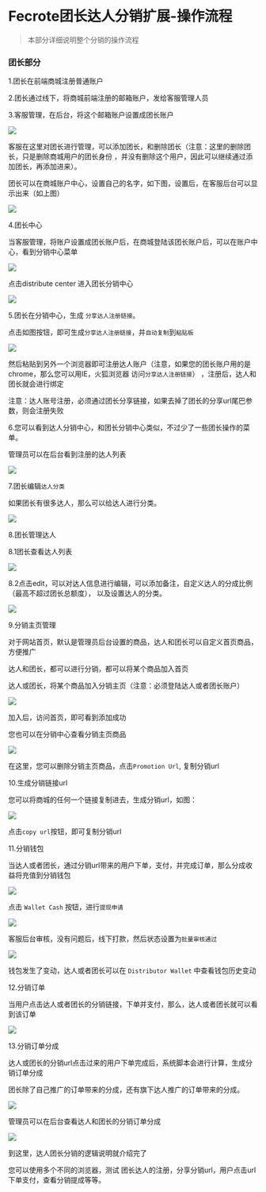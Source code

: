 Fecrote团长达人分销扩展-操作流程
=====================

> 本部分详细说明整个分销的操作流程


### 团长部分

1.团长在前端商城注册普通账户


2.团长通过线下，将商城前端注册的邮箱账户，发给客服管理人员

3.客服管理，在后台，将这个邮箱账户设置成团长账户

![](images/fecrote-2.png)


客服在这里对团长进行管理，可以添加团长，和删除团长（注意：这里的删除团长，只是删除商城用户的团长身份
，并没有删除这个用户，因此可以继续通过添加团长，再添加进来）。

团长可以在商城账户中心，设置自己的名字，如下图，设置后，在客服后台可以显示出来（如上图）

![](images/fecrote-3.png)


4.团长中心

当客服管理，将账户设置成团长账户后，在商城登陆该团长账户后，可以在账户中心，看到分销中心菜单


![](images/fecrote-4.png)


点击distribute center  进入团长分销中心


![](images/fecrote-5.png)


5.团长在分销中心，生成 `分享达人注册链接`。

点击如图按钮，即可生成`分享达人注册链接`，并`自动复制`到`粘贴板`

![](images/fecrote-6.png)

然后粘贴到另外一个浏览器即可注册达人账户（注意，如果您的团长账户用的是chrome，那么您可以用IE，火狐浏览器
访问`分享达人注册链接`）
，注册后，达人和团长就会进行绑定

注意：达人账号注册，必须通过团长分享链接，如果去掉了团长的分享url尾巴参数，则会注册失败


6.您可以看到达人分销中心，和团长分销中心类似，不过少了一些团长操作的菜单。

管理员可以在后台看到注册的达人列表


![](images/fecrote-7.png)


7.团长编辑`达人分类`

如果团长有很多达人，那么可以给达人进行分类。


![](images/fecrote-8.png)


8.团长管理达人

8.1团长查看达人列表

![](images/fecrote-9.png)



8.2点击edit，可以对达人信息进行编辑，可以添加备注，自定义达人的分成比例（最高不超过团长总额度），
以及设置达人的分类。


![](images/fecrote-11.png)


9.分销主页管理

对于网站首页，默认是管理员后台设置的商品，达人和团长可以自定义首页商品，方便推广

达人和团长，都可以进行分销，都可以将某个商品加入首页

达人或团长，将某个商品加入分销主页（注意：必须登陆达人或者团长账户）

![](images/fecrote-13.png)

加入后，访问首页，即可看到添加成功

您也可以在分销中心查看分销主页商品

![](images/fecrote-12.png)


在这里，您可以删除分销主页商品，点击`Promotion Url`, 复制分销url

10.生成分销链接url

您可以将商城的任何一个链接复制进去，生成分销url，如图：

![](images/fecrote-14.png)

点击`copy url`按钮，即可复制分销url

11.分销钱包

当达人或者团长，通过分销url带来的用户下单，支付，并完成订单，那么分成收益将充值到分销钱包


![](images/fecrote-15.png)


点击 `Wallet Cash` 按钮，进行`提现申请`

![](images/fecrote-16.png)


客服后台审核，没有问题后，线下打款，然后状态设置为`批量审核通过`

![](images/fecrote-17.png)


钱包发生了变动，达人或者团长可以在 `Distributor Wallet` 中查看钱包历史变动

12.分销订单


当用户点击达人或者团长的分销链接，下单并支付，那么，达人或者团长就可以看到该订单



![](images/fecrote-18.png)


13.分销订单分成

达人或团长的分销url点击过来的用户下单完成后，系统脚本会进行计算，生成分销订单分成

团长除了自己推广的订单带来的分成，还有旗下达人推广的订单带来的分成。

![](images/fecrote-19.png)


管理员可以在后台查看达人和团长的分销订单分成

![](images/fecrote-21.png)




到这里，达人团长分销的逻辑说明就介绍完了


您可以使用多个不同的浏览器，测试 团长达人的注册，分享分销url，用户点击url下单支付，查看分销提成等等。










